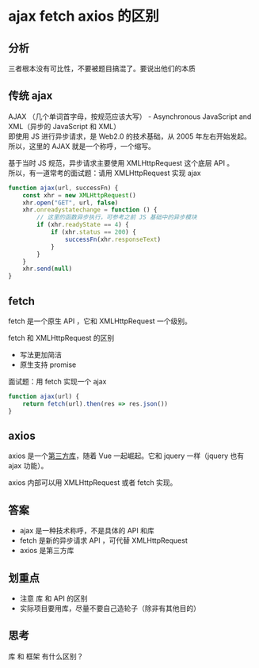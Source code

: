 # ajax fetch axios 的区别

## 分析

三者根本没有可比性，不要被题目搞混了。要说出他们的本质

## 传统 ajax

AJAX （几个单词首字母，按规范应该大写） - Asynchronous JavaScript and XML（异步的 JavaScript 和 XML）<br>
即使用 JS 进行异步请求，是 Web2.0 的技术基础，从 2005 年左右开始发起。<br>
所以，这里的 AJAX 就是一个称呼，一个缩写。

基于当时 JS 规范，异步请求主要使用 XMLHttpRequest 这个底层 API 。<br>
所以，有一道常考的面试题：请用 XMLHttpRequest 实现 ajax

```js
function ajax(url, successFn) {
    const xhr = new XMLHttpRequest()
    xhr.open("GET", url, false)
    xhr.onreadystatechange = function () {
        // 这里的函数异步执行，可参考之前 JS 基础中的异步模块
        if (xhr.readyState == 4) {
            if (xhr.status == 200) {
                successFn(xhr.responseText)
            }
        }
    }
    xhr.send(null)
}
```

## fetch

fetch 是一个原生 API ，它和 XMLHttpRequest 一个级别。

fetch 和 XMLHttpRequest 的区别
- 写法更加简洁
- 原生支持 promise

面试题：用 fetch 实现一个 ajax

```js
function ajax(url) {
    return fetch(url).then(res => res.json())
}
```

## axios

axios 是一个[第三方库](https://www.npmjs.com/package/axios)，随着 Vue 一起崛起。它和 jquery 一样（jquery 也有 ajax 功能）。

axios 内部可以用 XMLHttpRequest 或者 fetch 实现。

## 答案

- ajax 是一种技术称呼，不是具体的 API 和库
- fetch 是新的异步请求 API ，可代替 XMLHttpRequest
- axios 是第三方库

## 划重点

- 注意 库 和 API 的区别
- 实际项目要用库，尽量不要自己造轮子（除非有其他目的）

## 思考

库 和 框架 有什么区别？
